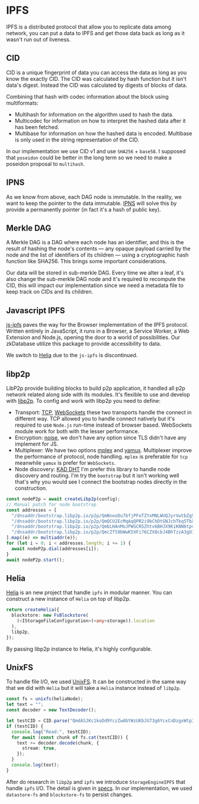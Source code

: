# IPFS

IPFS is a distributed protocol that allow you to replicate data among network, you can put a data to IPFS and get those data back as long as it wasn't run out of liveness.

## CID

CID is a unique fingerprint of data you can access the data as long as you know the exactly CID. The CID was calculated by hash function but it isn't data's digest. Instead the CID was calculated by digests of blocks of data.

Combining that hash with codec information about the block using multiformats:

- Multihash for information on the algorithm used to hash the data.
- Multicodec for information on how to interpret the hashed data after it has been fetched.
- Multibase for information on how the hashed data is encoded. Multibase is only used in the string representation of the CID.

In our implementation we use CID v1 and use `SHA256` + `base58`. I supposed that `poseidon` could be better in the long term so we need to make a poseidon proposal to `multihash`.

## IPNS

As we know from above, each DAG node is immutable. In the reality, we want to keep the pointer to the data immutable. [IPNS](https://docs.ipfs.tech/concepts/ipns/) will solve this by provide a permanently pointer (in fact it's a hash of public key).

## Merkle DAG

A Merkle DAG is a DAG where each node has an identifier, and this is the result of hashing the node's contents — any opaque payload carried by the node and the list of identifiers of its children — using a cryptographic hash function like SHA256. This brings some important considerations.

Our data will be stored in sub-merkle DAG. Every time we alter a leaf, it's also change the sub-merkle DAG node and it's required to recompute the CID, this will impact our implementation since we need a metadata file to keep track on CIDs and its children.

## Javascript IPFS

[js-ipfs](https://github.com/ipfs/js-ipfs) paves the way for the Browser implementation of the IPFS protocol. Written entirely in JavaScript, it runs in a Browser, a Service Worker, a Web Extension and Node.js, opening the door to a world of possibilities. Our zkDatabase utilize this package to provide accessibility to data.

We switch to [Helia](https://github.com/ipfs/helia) due to the `js-ipfs` is discontinued.

## libp2p

LibP2p provide building blocks to build p2p application, it handled all p2p network related along side with its modules. It's flexible to use and develop with [libp2p](https://github.com/libp2p/js-libp2p). To config and work with libp2p you need to define:

- Transport: [TCP](https://github.com/libp2p/js-libp2p-tcp), [WebSockets](https://github.com/libp2p/js-libp2p-websockets) these two transports handle the connect in different way. TCP allowed you to handle connect natively but it's required to use `Node.js` run-time instead of browser based. WebSockets module work for both with the lesser performance.
- Encryption: [noise](https://github.com/ChainSafe/js-libp2p-noise), we don't have any option since TLS didn't have any implement for JS.
- Multiplexer: We have two options [mplex](https://github.com/libp2p/js-libp2p-mplex) and [yamux](https://github.com/ChainSafe/js-libp2p-yamux). Multiplexer improve the performance of protocol, node handling. `mplex` is preferable for `tcp` meanwhile `yamux` is prefer for `WebSockets`.
- Node discovery: [KAD DHT](https://github.com/libp2p/js-libp2p-kad-dht) I'm prefer this library to handle node discovery and routing. I'm try the `bootstrap` but it isn't working well that's why you would see I connect the bootstrap nodes directly in the construction.

```ts
const nodeP2p = await createLibp2p(config);
// Manual patch for node bootstrap
const addresses = [
  "/dnsaddr/bootstrap.libp2p.io/p2p/QmNnooDu7bfjPFoTZYxMNLWUQJyrVwtbZg5gBMjTezGAJN",
  "/dnsaddr/bootstrap.libp2p.io/p2p/QmQCU2EcMqAqQPR2i9bChDtGNJchTbq5TbXJJ16u19uLTa",
  "/dnsaddr/bootstrap.libp2p.io/p2p/QmbLHAnMoJPWSCR5Zhtx6BHJX9KiKNN6tpvbUcqanj75Nb",
  "/dnsaddr/bootstrap.libp2p.io/p2p/QmcZf59bWwK5XFi76CZX8cbJ4BhTzzA3gU1ZjYZcYW3dwt",
].map((e) => multiaddr(e));
for (let i = 0; i < addresses.length; i += 1) {
  await nodeP2p.dial(addresses[i]);
}
await nodeP2p.start();
```

## Helia

[Helia](https://github.com/ipfs/helia) is an new project that handle `ipfs` in modular manner. You can construct a new instance of `Helia` on top of libp2p.

```ts
return createHelia({
  blockstore: new FsBlockstore(
    (<IStorageFileConfiguration>(<any>storage)).location
  ),
  libp2p,
});
```

By passing libp2p instance to Helia, it's highly configurable.

## UnixFS

To handle file I/O, we used [UnixFS](https://github.com/ipfs/helia-unixfs). It can be constructed in the same way that we did with `Helia` but it will take a `Helia` instance instead of `libp2p`.

```ts
const fs = unixfs(heliaNode);
let text = "";
const decoder = new TextDecoder();

let testCID = CID.parse("QmdASJKc1koDd9YczZwAbYWzUKbJU73g6YcxCnDzgxWtp3");
if (testCID) {
  console.log("Read:", testCID);
  for await (const chunk of fs.cat(testCID)) {
    text += decoder.decode(chunk, {
      stream: true,
    });
  }
  console.log(text);
}
```

After do research in `libp2p` and `ipfs` we introduce `StorageEngineIPFS` that handle `ipfs` I/O. The detail is given in [specs](./storage-engine.md). In our implementation, we used `datastore-fs` and `blockstore-fs` to persist changes.

